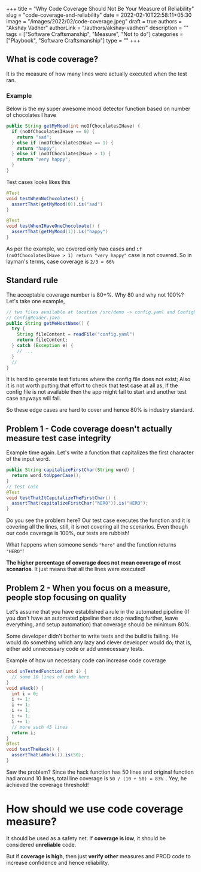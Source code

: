 +++
title = "Why Code Coverage Should Not Be Your Measure of Reliability"
slug = "code-coverage-and-reliability"
date = 2022-02-10T22:58:11+05:30
image = "/images/2022/02/code-coverage.jpeg"
draft = true
authors = "Akshay Vadher"
authorLink = "/authors/akshay-vadher/"
description = ""
tags = ["Software Craftsmanship", "Measure", "Not to do"]
categories = ["Playbook", "Software Craftsmanship"]
type = ""
+++

## What is code coverage?
It is the measure of how many lines were actually executed when the test ran. 

### Example
Below is the my super awesome mood detector function based on number of chocolates I have
```java
public String getMyMood(int noOfChocolatesIHave) {
  if (noOfChocolatesIHave == 0) {
    return "sad";
  } else if (noOfChocolatesIHave == 1) {
    return "happy";
  } else if (noOfChocolatesIHave > 1) {
    return "very happy";
  }
}
```
Test cases looks likes this
```java
@Test
void testWhenNoChocolates() {
  assertThat(getMyMood(0)).is("sad")
}

@Test
void testWhenIHaveOneChocoloate() { 
  assertThat(getMyMood(1)).is("happy")
}
```

As per the example, we covered only two cases and `if (noOfChocolatesIHave > 1) return "very happy"` case is not covered. So in layman's terms, case coverage is `2/3 = 66%`

## Standard rule
The acceptable coverage number is 80+%. Why 80 and why not 100%? Let's take one example,
```java
// two files available at location /src/demo -> config.yaml and ConfigReader.java
// ConfigReader.java
public String getMeHostName() {
  try {
    String fileContent = readFile("config.yaml")
    return fileContent;
  } catch (Exception e) {
    // ...
  }
  //
}
```
It is hard to generate test fixtures where the config file does not exist; Also it is not worth putting that effort to check that test case at all as, if the config file is not available then the app might fail to start and another test case anyways will fail.

So these edge cases are hard to cover and hence 80% is industry standard. 

## Problem 1 - Code coverage doesn't actually measure test case integrity
Example time again. Let's write a function that capitalizes the first character of the input word.
```java
public String capitalizeFirstChar(String word) {
  return word.toUpperCase();
}
// test case 
@Test
void testThatItCapitalizeTheFirstChar() {
  assertThat(capitalizeFirstChar("hERO")).is("HERO");
}
```
Do you see the problem here? Our test case executes the function and it is covering all the lines, still, it is not covering all the scenarios. Even though our code coverage is 100%, our tests are rubbish! 

What happens when someone sends `"hero"` and the function returns `"HERO"`!

**The higher percentage of coverage does not mean coverage of most scenarios**. It just means that all the lines were executed!

## Problem 2 - When you focus on a measure, people stop focusing on quality
Let's assume that you have established a rule in the automated pipeline (If you don't have an automated pipeline then stop reading further, leave everything, and setup automation) that coverage should be minimum 80%. 

Some developer didn't bother to write tests and the build is failing. He would do something which any lazy and clever developer would do; that is, either add unnecessary code or add unnecessary tests. 

Example of how un necessary code can increase code coverage
```java
void unTestedFunction(int i) {
  // some 10 lines of code here
}
void aHack() {
  int i = 0;
  i += 1;
  i += 1;
  i += 1;
  i += 1;
  i += 1;
  // more such 45 lines
  return i;  
}
@Test
void testTheHack() {
  assertThat(aHack()).is(50);
}
```
Saw the problem? Since the hack function has 50 lines and original function had around 10 lines, total line coverage is `50 / (10 + 50) = 83% `. Yey, he achieved the coverage threshold!

# How should we use code coverage measure?
It should be used as a safety net. 
If **coverage is low**, it should be considered **unreliable** code. 

But if **coverage is high**, then just **verify other** measures and PROD code to increase confidence and hence reliability. 